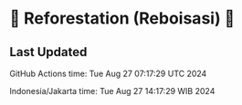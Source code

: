 
# 🌳 Reforestation (Reboisasi) 🌲

## Last Updated

GitHub Actions time: Tue Aug 27 07:17:29 UTC 2024

Indonesia/Jakarta time: Tue Aug 27 14:17:29 WIB 2024
